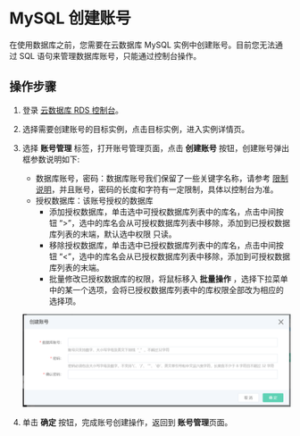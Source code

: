 # MySQL 创建账号
在使用数据库之前，您需要在云数据库 MySQL 实例中创建账号。目前您无法通过 SQL 语句来管理数据库账号，只能通过控制台操作。

## 操作步骤 
1. 登录 [云数据库 RDS 控制台](https://rds-console.jdcloud.com/database)。
2. 选择需要创建账号的目标实例，点击目标实例，进入实例详情页。
3. 选择 **账号管理** 标签，打开账号管理页面，点击 **创建账号** 按钮，创建账号弹出框参数说明如下:
    * 数据库账号，密码：数据库账号我们保留了一些关键字名称，请参考 [限制说明](../../../Introduction/Restrictions/MySQL-Restrictions.md)，并且账号，密码的长度和字符有一定限制，具体以控制台为准。
    * 授权数据库：该账号授权的数据库
        * 添加授权数据库，单击选中可授权数据库列表中的库名，点击中间按钮 “>”，选中的库名会从可授权数据库列表中移除，添加到已授权数据库列表的末端，默认选中权限 只读。
        * 移除授权数据库，单击选中已授权数据库列表中的库名，点击中间按钮 “<”，选中的库名会从已授权数据库列表中移除，添加到可授权数据库列表的末端。
        * 批量修改已授权数据库的权限，将鼠标移入 **批量操作** ，选择下拉菜单中的某一个选项，会将已授权数据库列表中的库权限全部改为相应的选择项。

    ![创建账号](../../../../../../image/RDS/MySQL-Create-Account.png)

4. 单击 **确定** 按钮，完成账号创建操作，返回到 **账号管理**页面。

